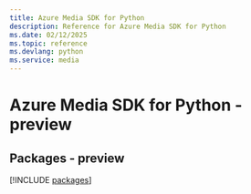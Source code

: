 ```yaml
---
title: Azure Media SDK for Python
description: Reference for Azure Media SDK for Python
ms.date: 02/12/2025
ms.topic: reference
ms.devlang: python
ms.service: media
---
```

# Azure Media SDK for Python - preview
## Packages - preview
[!INCLUDE [packages](media-index.md)]